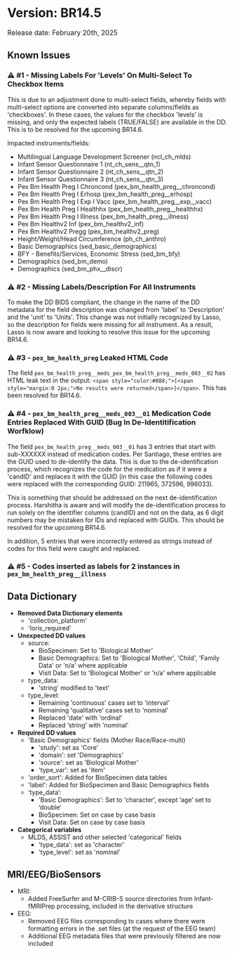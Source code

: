 # Version: BR14.5
<p style="font-size: 1.1em">Release date: February 20th, 2025</p>

## Known Issues
### ⚠️ #1 - Missing Labels For 'Levels' On Multi-Select To Checkbox Items
This is due to an adjustment done to multi-select fields, whereby fields with multi-select options are converted into separate columns/fields as 'checkboxes'. In these cases, the values for the checkbox 'levels' is missing, and only the expected labels (TRUE/FALSE) are available in the DD. This is to be resolved for the upcoming BR14.6.

Impacted instruments/fields:

* Multilingual Language Development Screener (ncl_ch_mlds)
* Infant Sensor Questionnaire 1 (nt_ch_sens__qtn_1)  
* Infant Sensor Questionnaire 2 (nt_ch_sens__qtn_2)  
* Infant Sensor Questionnaire 3 (nt_ch_sens__qtn_3)  
* Pex Bm Health Preg I Chroncond (pex_bm_health_preg__chroncond)  
* Pex Bm Health Preg I Erhosp (pex_bm_health_preg__erhosp)  
* Pex Bm Health Preg I Exp I Vacc (pex_bm_health_preg__exp__vacc)  
* Pex Bm Health Preg I Healthhx (pex_bm_health_preg__healthhx)  
* Pex Bm Health Preg I Illness (pex_bm_health_preg__illness)  
* Pex Bm Healthv2 Inf (pex_bm_healthv2_inf)  
* Pex Bm Healthv2 Pregg (pex_bm_healthv2_preg)  
* Height/Weight/Head Circumference (ph_ch_anthro)  
* Basic Demographics (sed_basic_demographics)  
* BFY - Benefits/Services, Economic Stress (sed_bm_bfy)  
* Demographics (sed_bm_demo)  
* Demographics (sed_bm_phx__discr)  

### ⚠️ #2 - Missing Labels/Description For All Instruments
To make the DD BIDS compliant, the change in the name of the DD metadata for the field description was changed from 'label' to 'Description' and the 'unit' to 'Units'. This change was not initially recognized by Lasso, so the description for fields were missing for all instrument. As a result, Lasso is now aware and looking to resolve this issue for the upcoming BR14.6.

### ⚠️ #3 - `pex_bm_health_preg` Leaked HTML Code
The field `pex_bm_health_preg__meds_pex_bm_health_preg__meds_003__02` has HTML leak text in the output: `<span style="color:#888;">[<span style="margin:0 2px;">No results were returned</span>]</span>`. This has been resolved for BR14.6.

### ⚠️ #4 - `pex_bm_health_preg__meds_003__01` Medication Code Entries Replaced With GUID (Bug In De-Identitification Worfklow)
The field `pex_bm_health_preg__meds_003__01` has 3 entries that start with sub-XXXXXX instead of medication codes. Per Santiago, these entries are the GUID used to de-identify the data. This is due to the de-identification process, which recognizes the code for the medication as if it were a 'candID' and replaces it with the GUID (in this case the following codes were replaced with the corresponding GUID: 211965, 372596, 998033). 

This is something that should be addressed on the next de-identification process. Harshitha is aware and will modify the de-identification process to run solely on the identifier columns (candID) and not on the data, as 6 digit numbers may be mistaken for IDs and replaced with GUIDs. This should be resolved for the upcoming BR14.6. 

In addition, 5 entries that were incorrectly entered as strings instead of codes for this field were caught and replaced.

### ⚠️ #5 - Codes inserted as labels for 2 instances in `pex_bm_health_preg__illness`

## Data Dictionary

* **Removed Data Dictionary elements**  
    * 'collection_platform'  
    * 'loris_required'  
* **Unexpected DD values**  
    * source:  
        * BioSpecimen: Set to 'Biological Mother’  
        * Basic Demographics: Set to 'Biological Mother', 'Child', 'Family Data' or 'n/a' where applicable  
        * Visit Data: Set to 'Biological Mother' or 'n/a' where applicable  
    * type_data:  
        * 'string' modified to 'text’  
    * type_level:  
        * Remaining 'continuous' cases set to 'interval'  
        * Remaining 'qualitative' cases set to 'nominal'  
        * Replaced 'date' with 'ordinal'  
        * Replaced ‘string’ with ‘nominal’  
* **Required DD values**  
    * 'Basic Demographics' fields (Mother Race/Race-multi)  
        * 'study': set as 'Core'  
        * 'domain': set 'Demographics'  
        * 'source': set as 'Biological Mother'  
        * 'type_var': set as 'item'  
    * 'order_sort': Added for BioSpecimen data tables  
    * 'label': Added for BioSpecimen and Basic Demographics fields  
    * ‘type_data’:   
        * 'Basic Demographics': Set to 'character', except ‘age’ set to ‘double’  
        * BioSpecimen: Set on case by case basis  
        * Visit Data: Set on case by case basis  
* **Categorical variables**  
    * MLDS, ASSIST and other selected 'categorical' fields  
        * 'type_data': set as 'character'  
        * 'type_level': set as 'nominal'

## MRI/EEG/BioSensors
* MRI:  
    * Added FreeSurfer and M-CRIB-S source directories from Infant-fMRIPrep processing, included in the derivative structure
* EEG:  
    * Removed EEG files corresponding to cases where there were formatting errors in the .set files (at the request of the EEG team) 
    * Additional EEG metadata files that were previously filtered are now included